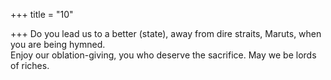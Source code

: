 +++
title = "10"

+++
Do you lead us to a better (state), away from dire straits, Maruts, when  you are being hymned.  
Enjoy our oblation-giving, you who deserve the sacrifice. May we be  lords of riches.  